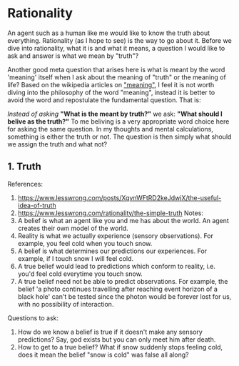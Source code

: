 # Rationality
An agent such as a human like me would like to know the truth about everything. Rationality (as I hope to see) is the way to go about it. Before we dive into rationality, what it is and what it means, a question I would like to ask and answer is what we mean by "truth"?

Another good meta question that arises here is what is meant by the word 'meaning' itself when I ask about the meaning of "truth" or the meaning of life? Based on the wikipedia articles on ["meaning"](https://en.wikipedia.org/wiki/Meaning), I feel it is not worth diving into the philosophy of the word "meaning", instead it is better to avoid the word and repostulate the fundamental question. That is:

*Instead of asking* **"What is the meant by truth?"** we ask: **"What should I belive as the truth?"** To me beliving is a very appropriate word choice here for asking the same question. In my thoughts and mental calculations, something is either the truth or not. The question is then simply what should we assign the truth and what not?

## 1. Truth
References: 
1. https://www.lesswrong.com/posts/XqvnWFtRD2keJdwjX/the-useful-idea-of-truth
2. https://www.lesswrong.com/rationality/the-simple-truth
Notes:
1. A belief is what an agent like you and me has about the world. An agent creates their own model of the world. 
2. Reality is what we actually experience (sensory observations). For example, you feel cold when you touch snow. 
3. A belief is what determines our predictions our experiences. For example, if I touch snow I will feel cold.
4. A true belief would lead to predictions which conform to reality, i.e. you'd feel cold everytime you touch snow.
5. A true belief need not be able to predict observations. For example, the belief 'a photo continues travelling after reaching event horizon of a black hole' can't be tested since the photon would be forever lost for us, with no possibility of interaction.

Questions to ask:
1. How do we know a belief is true if it doesn't make any sensory predictions? Say, god exists but you can only meet him after death.
2. How to get to a true belief? What if snow suddenly stops feeling cold, does it mean the belief "snow is cold" was false all along?
